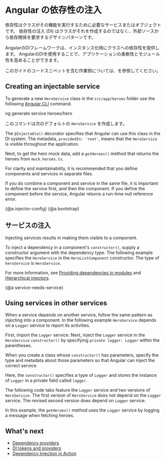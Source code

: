 # Angular の依存性の注入

依存性はクラスがその機能を実行するために必要なサービスまたはオブジェクトです。
依存性の注入 (DI) はクラスがそれを作成するのではなく、外部ソースから依存関係を要求するデザインパターンです。

AngularのDIフレームワークは、インスタンス化時にクラスへの依存性を提供します。
AngularのDIを使用することで、アプリケーションの柔軟性とモジュール性を高めることができます。

<div class="alert is-helpful">

 このガイドのコードスニペットを含む作業例については、<live-example></live-example>を参照してください。

</div>

## Creating an injectable service

To generate a new `HeroService` class in the `src/app/heroes` folder use the following [Angular CLI](cli) command.

<code-example language="sh" class="code-shell">
ng generate service heroes/hero
</code-example>

このコマンドは次のデフォルトの `HeroService` を作成します。

<code-example path="dependency-injection/src/app/heroes/hero.service.0.ts" header="src/app/heroes/hero.service.ts (CLI-generated)">
</code-example>

The `@Injectable()` decorator specifies that Angular can use this class in the DI system.
The metadata, `providedIn: 'root'`, means that the `HeroService` is visible throughout the application.

Next, to get the hero mock data, add a `getHeroes()` method that returns the heroes from `mock.heroes.ts`.

<code-example path="dependency-injection/src/app/heroes/hero.service.3.ts" header="src/app/heroes/hero.service.ts">
</code-example>

For clarity and maintainability, it is recommended that you define components and services in separate files.

If you do combine a component and service in the same file, it is important to define the service first, and then the component.
If you define the component before the service, Angular returns a run-time null reference error.


{@a injector-config} 
{@a bootstrap}

## サービスの注入

Injecting services results in making them visible to a component.

To inject a dependency in a component's `constructor()`, supply a constructor argument with the dependency type.
The following example specifies the `HeroService` in the `HeroListComponent` constructor.
The type of `heroService` is `HeroService`.

<code-example header="src/app/heroes/hero-list.component (constructor signature)" path="dependency-injection/src/app/heroes/hero-list.component.ts"
region="ctor-signature">
</code-example>


For more information, see [Providing dependencies in modules](guide/providers) and [Hierarchical injectors](guide/hierarchical-dependency-injection).

{@a service-needs-service}

## Using services in other services

When a service depends on another service, follow the same pattern as injecting into a component.
In the following example `HeroService` depends on a `Logger` service to report its activities.

First, import the `Logger` service.
Next, inject the `Logger` service in the `HeroService` `constructor()` by specifying `private logger: Logger` within the parentheses.

When you create a class whose `constructor()` has parameters, specify the type and metadata about those parameters so that Angular can inject the correct service.

Here, the `constructor()` specifies a type of `Logger` and stores the instance of `Logger` in a private field called `logger`.


The following code tabs feature the `Logger` service and two versions of `HeroService`.
The first version of `HeroService` does not depend on the `Logger` service.
The revised second version does depend on `Logger` service.

<code-tabs>

  <code-pane header="src/app/heroes/hero.service (v2)" path="dependency-injection/src/app/heroes/hero.service.2.ts">
  </code-pane>

  <code-pane header="src/app/heroes/hero.service (v1)" path="dependency-injection/src/app/heroes/hero.service.1.ts">
  </code-pane>

  <code-pane header="src/app/logger.service"
  path="dependency-injection/src/app/logger.service.ts">
  </code-pane>

</code-tabs>

In this example, the `getHeroes()` method uses the `Logger` service by logging a message when fetching heroes.

## What's next

* [Dependency providers](guide/dependency-injection-providers)
* [DI tokens and providers](guide/dependency-injection-providers)
* [Dependency Injection in Action](guide/dependency-injection-in-action)
